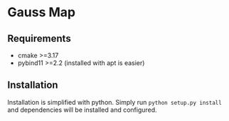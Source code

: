 # Gauss Map

## Requirements
- cmake >=3.17
- pybind11 >=2.2 (installed with apt is easier)

## Installation
Installation is simplified with python. Simply run `python setup.py install` and dependencies will be installed and configured. 
